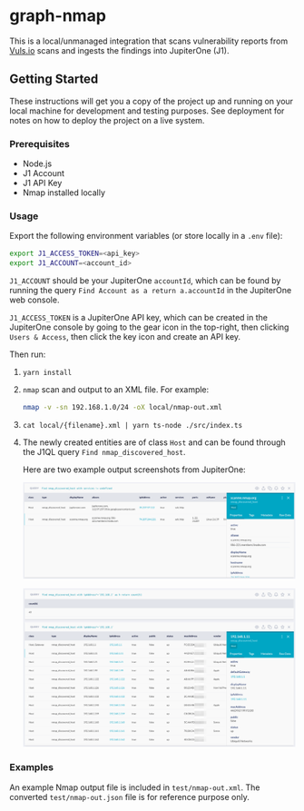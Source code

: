 # graph-nmap

This is a local/unmanaged integration that scans vulnerability reports from
[Vuls.io](https://vuls.io) scans and ingests the findings into JupiterOne (J1).

## Getting Started

These instructions will get you a copy of the project up and running on your
local machine for development and testing purposes. See deployment for notes on
how to deploy the project on a live system.

### Prerequisites

* Node.js
* J1 Account
* J1 API Key
* Nmap installed locally

### Usage

Export the following environment variables (or store locally in a `.env` file):

```bash
export J1_ACCESS_TOKEN=<api_key>
export J1_ACCOUNT=<account_id>
```

`J1_ACCOUNT` should be your JupiterOne `accountId`, which can be found by
running the query `Find Account as a return a.accountId` in the JupiterOne web
console.

`J1_ACCESS_TOKEN` is a JupiterOne API key, which can be created in the
JupiterOne console by going to the gear icon in the top-right, then clicking
`Users & Access`, then click the key icon and create an API key.

Then run:

1. `yarn install`

1. `nmap` scan and output to an XML file. For example:

   ```bash
   nmap -v -sn 192.168.1.0/24 -oX local/nmap-out.xml
   ```

1. `cat local/{filename}.xml | yarn ts-node ./src/index.ts`

1. The newly created entities are of class `Host` and can be found through the
   J1QL query `Find nmap_discovered_host`.

   Here are two example output screenshots from JupiterOne:

   ![example1.png](images/example1.png)

   ![example2.png](images/example2.png)

### Examples

An example Nmap output file is included in `test/nmap-out.xml`. The converted
`test/nmap-out.json` file is for reference purpose only.
